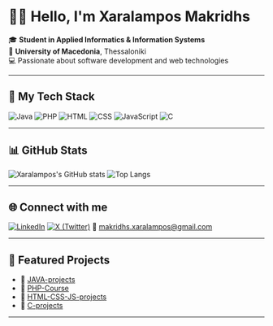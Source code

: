 # 👋🏼 Hello, I'm Xaralampos Makridhs

🎓 **Student in Applied Informatics & Information Systems**  
📍 **University of Macedonia**, Thessaloniki  
💻 Passionate about software development and web technologies  

---

## 🚀 My Tech Stack

![Java](https://img.shields.io/badge/Java-%23ED8B00.svg?style=flat&logo=java&logoColor=white)
![PHP](https://img.shields.io/badge/PHP-%23777BB4.svg?style=flat&logo=php&logoColor=white)
![HTML](https://img.shields.io/badge/HTML-%23E34F26.svg?style=flat&logo=html5&logoColor=white)
![CSS](https://img.shields.io/badge/CSS-%231572B6.svg?style=flat&logo=css3&logoColor=white)
![JavaScript](https://img.shields.io/badge/JavaScript-%23F7DF1E.svg?style=flat&logo=javascript&logoColor=black)
![C](https://img.shields.io/badge/C-%2300599C.svg?style=flat&logo=c&logoColor=white)

---

## 📊 GitHub Stats

![Xaralampos's GitHub stats](https://github-readme-stats.vercel.app/api?username=Xaralampos-Makridhs&show_icons=true&theme=github_dark)
![Top Langs](https://github-readme-stats.vercel.app/api/top-langs/?username=Xaralampos-Makridhs&layout=compact&theme=github_dark)

---

## 🌐 Connect with me

[![LinkedIn](https://img.shields.io/badge/LinkedIn-blue?style=flat&logo=linkedin&logoColor=white)](https://www.linkedin.com/in/xaralampos-makridhs-5157b8332)
[![X (Twitter)](https://img.shields.io/badge/X-%231DA1F2.svg?style=flat&logo=twitter&logoColor=white)](https://twitter.com/Xaralampos2310)
📧 makridhs.xaralampos@gmail.com

---

## 📌 Featured Projects

- 🔹 [JAVA-projects](https://github.com/Xaralampos-Makridhs/JAVA-projects)
- 🔹 [PHP-Course](https://github.com/Xaralampos-Makridhs/PHP-Course)
- 🔹 [HTML-CSS-JS-projects](https://github.com/Xaralampos-Makridhs/HTML-CSS-JS-projects)
- 🔹 [C-projects](https://github.com/Xaralampos-Makridhs/C-projects)

---
